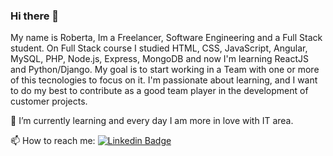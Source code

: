 ### Hi there 👋

My name is Roberta, Im a Freelancer, Software Engineering and a Full Stack student.
On Full Stack course I studied HTML, CSS, JavaScript, Angular, MySQL, PHP, Node.js, Express, MongoDB and now I'm learning ReactJS and Python/Django.
My goal is to start working in a Team with one or more of this tecnologies to focus on it.
I'm passionate about learning, and I want to do my best to contribute as a good team player in the development of customer projects.

 🌱 I’m currently learning and every day I am more in love with IT area.

📫 How to reach me:
[![Linkedin Badge](https://img.shields.io/badge/-LinkedIn-blue?style=flat-square&logo=Linkedin&logoColor=white&link=https://www.linkedin.com/in/roberta-meireles-aa2b5a42/)](https://www.linkedin.com/in/roberta-meireles-aa2b5a42/)



<!--
**RobertaMeireles/RobertaMeireles** is a ✨ _special_ ✨ repository because its `README.md` (this file) appears on your GitHub profile.

Here are some ideas to get you started:

- 🔭 I’m currently working on ...
- 🌱 I’m currently learning ...
- 👯 I’m looking to collaborate on ...
- 🤔 I’m looking for help with ...
- 💬 Ask me about ...
- 📫 How to reach me: ...
- 😄 Pronouns: ...
- ⚡ Fun fact: ...
-->
